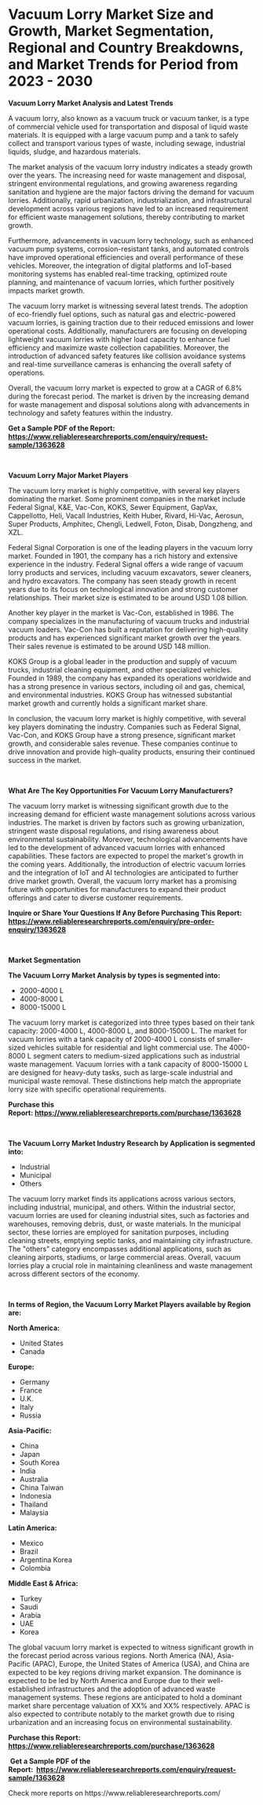 <p><h1>Vacuum Lorry Market Size and Growth, Market Segmentation, Regional and Country Breakdowns, and Market Trends for Period from 2023 -  2030</h1></p><p><strong>Vacuum Lorry Market Analysis and Latest Trends</strong></p>
<p><p>A vacuum lorry, also known as a vacuum truck or vacuum tanker, is a type of commercial vehicle used for transportation and disposal of liquid waste materials. It is equipped with a large vacuum pump and a tank to safely collect and transport various types of waste, including sewage, industrial liquids, sludge, and hazardous materials.</p><p>The market analysis of the vacuum lorry industry indicates a steady growth over the years. The increasing need for waste management and disposal, stringent environmental regulations, and growing awareness regarding sanitation and hygiene are the major factors driving the demand for vacuum lorries. Additionally, rapid urbanization, industrialization, and infrastructural development across various regions have led to an increased requirement for efficient waste management solutions, thereby contributing to market growth.</p><p>Furthermore, advancements in vacuum lorry technology, such as enhanced vacuum pump systems, corrosion-resistant tanks, and automated controls have improved operational efficiencies and overall performance of these vehicles. Moreover, the integration of digital platforms and IoT-based monitoring systems has enabled real-time tracking, optimized route planning, and maintenance of vacuum lorries, which further positively impacts market growth.</p><p>The vacuum lorry market is witnessing several latest trends. The adoption of eco-friendly fuel options, such as natural gas and electric-powered vacuum lorries, is gaining traction due to their reduced emissions and lower operational costs. Additionally, manufacturers are focusing on developing lightweight vacuum lorries with higher load capacity to enhance fuel efficiency and maximize waste collection capabilities. Moreover, the introduction of advanced safety features like collision avoidance systems and real-time surveillance cameras is enhancing the overall safety of operations.</p><p>Overall, the vacuum lorry market is expected to grow at a CAGR of 6.8% during the forecast period. The market is driven by the increasing demand for waste management and disposal solutions along with advancements in technology and safety features within the industry.</p></p>
<p><strong>Get a Sample PDF of the Report:&nbsp; <a href="https://www.reliableresearchreports.com/enquiry/request-sample/1363628">https://www.reliableresearchreports.com/enquiry/request-sample/1363628</a></strong></p>
<p>&nbsp;</p>
<p><strong>Vacuum Lorry Major Market Players</strong></p>
<p><p>The vacuum lorry market is highly competitive, with several key players dominating the market. Some prominent companies in the market include Federal Signal, K&E, Vac-Con, KOKS, Sewer Equipment, GapVax, Cappellotto, Heli, Vacall Industries, Keith Huber, Rivard, Hi-Vac, Aerosun, Super Products, Amphitec, Chengli, Ledwell, Foton, Disab, Dongzheng, and XZL. </p><p>Federal Signal Corporation is one of the leading players in the vacuum lorry market. Founded in 1901, the company has a rich history and extensive experience in the industry. Federal Signal offers a wide range of vacuum lorry products and services, including vacuum excavators, sewer cleaners, and hydro excavators. The company has seen steady growth in recent years due to its focus on technological innovation and strong customer relationships. Their market size is estimated to be around USD 1.08 billion.</p><p>Another key player in the market is Vac-Con, established in 1986. The company specializes in the manufacturing of vacuum trucks and industrial vacuum loaders. Vac-Con has built a reputation for delivering high-quality products and has experienced significant market growth over the years. Their sales revenue is estimated to be around USD 148 million.</p><p>KOKS Group is a global leader in the production and supply of vacuum trucks, industrial cleaning equipment, and other specialized vehicles. Founded in 1989, the company has expanded its operations worldwide and has a strong presence in various sectors, including oil and gas, chemical, and environmental industries. KOKS Group has witnessed substantial market growth and currently holds a significant market share.</p><p>In conclusion, the vacuum lorry market is highly competitive, with several key players dominating the industry. Companies such as Federal Signal, Vac-Con, and KOKS Group have a strong presence, significant market growth, and considerable sales revenue. These companies continue to drive innovation and provide high-quality products, ensuring their continued success in the market.</p></p>
<p>&nbsp;</p>
<p><strong>What Are The Key Opportunities For Vacuum Lorry Manufacturers?</strong></p>
<p><p>The vacuum lorry market is witnessing significant growth due to the increasing demand for efficient waste management solutions across various industries. The market is driven by factors such as growing urbanization, stringent waste disposal regulations, and rising awareness about environmental sustainability. Moreover, technological advancements have led to the development of advanced vacuum lorries with enhanced capabilities. These factors are expected to propel the market's growth in the coming years. Additionally, the introduction of electric vacuum lorries and the integration of IoT and AI technologies are anticipated to further drive market growth. Overall, the vacuum lorry market has a promising future with opportunities for manufacturers to expand their product offerings and cater to diverse customer requirements.</p></p>
<p><strong>Inquire or Share Your Questions If Any Before Purchasing This Report: <a href="https://www.reliableresearchreports.com/enquiry/pre-order-enquiry/1363628">https://www.reliableresearchreports.com/enquiry/pre-order-enquiry/1363628</a></strong></p>
<p>&nbsp;</p>
<p><strong>Market Segmentation</strong></p>
<p><strong>The Vacuum Lorry Market Analysis by types is segmented into:</strong></p>
<p><ul><li>2000-4000 L</li><li>4000-8000 L</li><li>8000-15000 L</li></ul></p>
<p><p>The vacuum lorry market is categorized into three types based on their tank capacity: 2000-4000 L, 4000-8000 L, and 8000-15000 L. The market for vacuum lorries with a tank capacity of 2000-4000 L consists of smaller-sized vehicles suitable for residential and light commercial use. The 4000-8000 L segment caters to medium-sized applications such as industrial waste management. Vacuum lorries with a tank capacity of 8000-15000 L are designed for heavy-duty tasks, such as large-scale industrial and municipal waste removal. These distinctions help match the appropriate lorry size with specific operational requirements.</p></p>
<p><strong>Purchase this Report:&nbsp;<a href="https://www.reliableresearchreports.com/purchase/1363628">https://www.reliableresearchreports.com/purchase/1363628</a></strong></p>
<p>&nbsp;</p>
<p><strong>The Vacuum Lorry Market Industry Research by Application is segmented into:</strong></p>
<p><ul><li>Industrial</li><li>Municipal</li><li>Others</li></ul></p>
<p><p>The vacuum lorry market finds its applications across various sectors, including industrial, municipal, and others. Within the industrial sector, vacuum lorries are used for cleaning industrial sites, such as factories and warehouses, removing debris, dust, or waste materials. In the municipal sector, these lorries are employed for sanitation purposes, including cleaning streets, emptying septic tanks, and maintaining city infrastructure. The "others" category encompasses additional applications, such as cleaning airports, stadiums, or large commercial areas. Overall, vacuum lorries play a crucial role in maintaining cleanliness and waste management across different sectors of the economy.</p></p>
<p>&nbsp;</p>
<p><strong>In terms of Region, the Vacuum Lorry Market Players available by Region are:</strong></p>
<p>
    <p> <strong> North America: </strong>
        <ul>
            <li>United States</li>
            <li>Canada</li>
        </ul>
        </p> 
    <p> <strong> Europe: </strong>
        <ul>
            <li>Germany</li>
            <li>France</li>
            <li>U.K.</li>
            <li>Italy</li>
            <li>Russia</li>
        </ul>
        </p> 
    <p> <strong> Asia-Pacific: </strong>
        <ul>
            <li>China</li>
            <li>Japan</li>
            <li>South Korea</li>
            <li>India</li>
            <li>Australia</li>
            <li>China Taiwan</li>
            <li>Indonesia</li>
            <li>Thailand</li>
            <li>Malaysia</li>
        </ul>
        </p> 
    <p> <strong> Latin America: </strong>
        <ul>
            <li>Mexico</li>
            <li>Brazil</li>
            <li>Argentina Korea</li>
            <li>Colombia</li>
        </ul>
        </p> 
    <p> <strong> Middle East & Africa: </strong>
        <ul>
            <li>Turkey</li>
            <li>Saudi</li>
            <li>Arabia</li>
            <li>UAE</li>
            <li>Korea</li>
        </ul>
    </p>
    </p>
<p><p>The global vacuum lorry market is expected to witness significant growth in the forecast period across various regions. North America (NA), Asia-Pacific (APAC), Europe, the United States of America (USA), and China are expected to be key regions driving market expansion. The dominance is expected to be led by North America and Europe due to their well-established infrastructures and the adoption of advanced waste management systems. These regions are anticipated to hold a dominant market share percentage valuation of XX% and XX% respectively. APAC is also expected to contribute notably to the market growth due to rising urbanization and an increasing focus on environmental sustainability.</p></p>
<p><strong>Purchase this Report: <a href="https://www.reliableresearchreports.com/purchase/1363628">https://www.reliableresearchreports.com/purchase/1363628</a></strong></p>
<p>&nbsp;<strong>Get a Sample PDF of the Report:&nbsp;&nbsp;<a href="https://www.reliableresearchreports.com/enquiry/request-sample/1363628">https://www.reliableresearchreports.com/enquiry/request-sample/1363628</a></strong></p>
<p><strong></strong></p>
<p>Check more reports on https://www.reliableresearchreports.com/</p>
